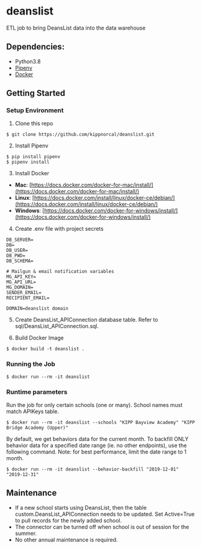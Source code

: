 # deanslist
ETL job to bring DeansList data into the data warehouse

## Dependencies:

* Python3.8
* [Pipenv](https://pipenv.readthedocs.io/en/latest/)
* [Docker](https://www.docker.com/)

## Getting Started

### Setup Environment

1. Clone this repo

```
$ git clone https://github.com/kippnorcal/deanslist.git
```

2. Install Pipenv

```
$ pip install pipenv
$ pipenv install
```

3. Install Docker

* **Mac**: [https://docs.docker.com/docker-for-mac/install/](https://docs.docker.com/docker-for-mac/install/)
* **Linux**: [https://docs.docker.com/install/linux/docker-ce/debian/](https://docs.docker.com/install/linux/docker-ce/debian/)
* **Windows**: [https://docs.docker.com/docker-for-windows/install/](https://docs.docker.com/docker-for-windows/install/)

4. Create .env file with project secrets

```
DB_SERVER=
DB=
DB_USER=
DB_PWD=
DB_SCHEMA=

# Mailgun & email notification variables
MG_API_KEY=
MG_API_URL=
MG_DOMAIN=
SENDER_EMAIL=
RECIPIENT_EMAIL=

DOMAIN=deanslist domain
```

5. Create DeansList_APIConnection database table.
Refer to sql/DeansList_APIConnection.sql.


6. Build Docker Image

```
$ docker build -t deanslist .
```

### Running the Job

```
$ docker run --rm -it deanslist
```

### Runtime parameters
Run the job for only certain schools (one or many). School names must match APIKeys table.

```
$ docker run --rm -it deanslist --schools "KIPP Bayview Academy" "KIPP Bridge Academy (Upper)"
```

By default, we get behaviors data for the current month. 
To backfill ONLY behavior data for a specified date range (ie. no other endpoints), 
use the following command. Note: for best performance, limit the date range to 1 month.

```
$ docker run --rm -it deanslist --behavior-backfill "2019-12-01" "2019-12-31"
```

## Maintenance

* If a new school starts using DeansList, then the table custom.DeansList_APIConnection needs to be updated. Set Active=True to pull records for the newly added school.
* The connector can be turned off when school is out of session for the summer.
* No other annual maintenance is required.
